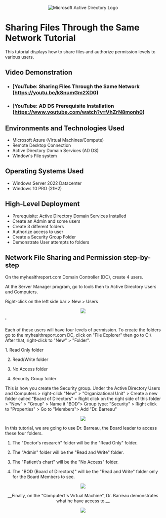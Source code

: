 
<p align="center">
<img src="https://i.imgur.com/pU5A58S.png" alt="Microsoft Active Directory Logo"/>
</p>

<h1>Sharing Files Through the Same Network Tutorial</h1>
This tutorial displays how to share files and authorize permission levels to various users.<br />


<h2>Video Demonstration</h2>

- ### [YouTube: Sharing Files Through the Same Network (https://youtu.be/kSnumGm2XD0)
- ### [YouTube: AD DS Prerequisite Installation (https://www.youtube.com/watch?v=VhZrN8monh0)

<h2>Environments and Technologies Used</h2>

- Microsoft Azure (Virtual Machines/Compute)
- Remote Desktop Connection
- Active Directory Domain Services (AD DS)
- Window's File system

<h2>Operating Systems Used </h2>

- Windows Server 2022 Datacenter 
- Windows 10 PRO (21H2)

<h2>High-Level Deployment</h2>

- Prerequisite: Active Directory Domain Services Installed
- Create an Admin and some users
- Create 3 different folders
- Authorize access to user
- Create a Security Group Folder
- Demonstrate User attempts to folders


<h2>Network File Sharing and Permission step-by-step</h2>


<p> On the myhealthreport.com Domain Controller (DC), create 4 users.
  <p> At the Server Manager program, go to tools then to Active Directory Users and Computers.
     <p> Right-click on the left side bar > New > Users

<p align=center><img src="https://user-images.githubusercontent.com/121436228/222591834-3b6ff2ec-8344-42f1-a83a-36d84cbeab22.png"></p>
'
<p> Each of these users will have four levels of permission. To create the folders go to the myhealthreport.com DC, click on "File Explorer" then go to C:\. After that, right-click to "New" > "Folder". </p>
  1. Read Only folder
  
  2. Read/Write folder
   
  3. No Access folder
  
  4. Security Group folder 
  
  <p>This is how you create the Security group.  
  Under the Active Directory Users and Computers > right-click "New" > "Organizational Unit" > 
  Create a new folder called "Board of Directors" > Right click on the right side of this folder > 
  "New" > "Group" > Name it "BOD"> Group type: "Security" > Right click to "Properties" > 
  Go to "Members"> Add "Dr. Barreau" </p>

<p align=center><img src="https://user-images.githubusercontent.com/121436228/222591810-3ba848ec-033a-490b-bf2a-348ea7840793.png"></p>

<p>In this tutorial, we are going to use Dr. Barreau, the Board leader to access these four folders. 
  
  1. The "Doctor's research" folder will be the "Read Only" folder.
  
  2. The "Admin" folder will be the "Read and Write" folder.
  
  3. The "Patient's chart" will be the "No Access" folder.
  
  4. The "BOD (Board of Directors)" will be the "Read and Write" folder only for the Board Members to see.
  


<p align=center><img src="https://user-images.githubusercontent.com/121436228/222591788-26f7b906-4c21-4b8f-a57e-e6d116ea95fc.png"></p>

  
<p align=center>__Finally, on the "Computer1's Virtual Machine", Dr. Barreau demonstrates what he have access to.__</p>


<p align=center><img src="https://user-images.githubusercontent.com/121436228/222591773-fddcad78-169f-4de2-aca4-821924edc1b4.png"></p>







